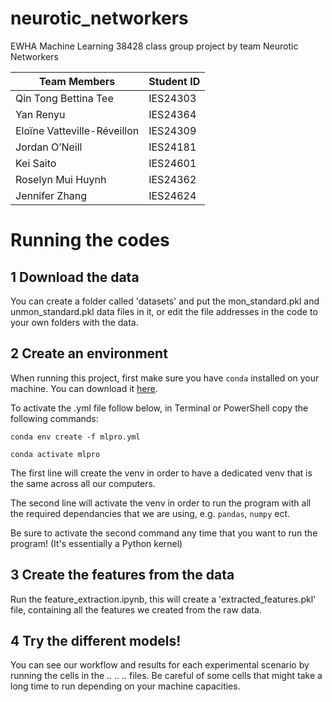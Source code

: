 # neurotic_networkers
EWHA Machine Learning 38428 class group project by team Neurotic Networkers
 
Team Members | Student ID  
-------------| -------------
Qin Tong Bettina Tee  | IES24303  
Yan Renyu | IES24364  
Eloïne Vatteville-Réveillon | IES24309  
Jordan O’Neill | IES24181  
Kei Saito | IES24601   
Roselyn Mui Huynh | IES24362 
Jennifer Zhang | IES24624


# Running the codes
## 1 Download the data
You can create a folder called 'datasets' and put the mon_standard.pkl and unmon_standard.pkl data files in it, or edit the file addresses in the code to your own folders with the data.

## 2 Create an environment

When running this project, first make sure you have `conda` installed on your machine. You can download it [here](https://docs.conda.io/projects/conda/en/latest/user-guide/install/index.html).

To activate the .yml file follow below, in Terminal or PowerShell copy the following commands:

```
conda env create -f mlpro.yml

conda activate mlpro
```

The first line will create the venv in order to have a dedicated venv that is the same across all our computers.

The second line will activate the venv in order to run the program with all the required dependancies that we are using, e.g. `pandas`, `numpy` ect.

Be sure to activate the second command any time that you want to run the program! (It's essentially a Python kernel)

## 3 Create the features from the data
Run the feature_extraction.ipynb, this will create a 'extracted_features.pkl' file, containing all the features we created from the raw data.

## 4 Try the different models!
You can see our workflow and results for each experimental scenario by running the cells in the .. .. .. files.
Be careful of some cells that might take a long time to run depending on your machine capacities.
